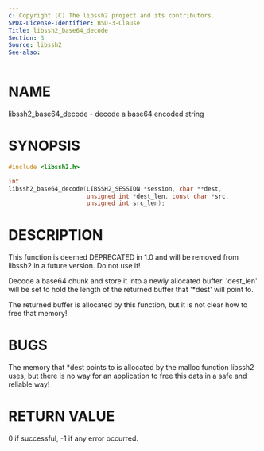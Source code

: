 ```yaml
---
c: Copyright (C) The libssh2 project and its contributors.
SPDX-License-Identifier: BSD-3-Clause
Title: libssh2_base64_decode
Section: 3
Source: libssh2
See-also:
---
```


# NAME

libssh2_base64_decode - decode a base64 encoded string

# SYNOPSIS

~~~c
#include <libssh2.h>

int
libssh2_base64_decode(LIBSSH2_SESSION *session, char **dest,
                      unsigned int *dest_len, const char *src,
                      unsigned int src_len);
~~~

# DESCRIPTION

This function is deemed DEPRECATED in 1.0 and will be removed from libssh2
in a future version. Do not use it!

Decode a base64 chunk and store it into a newly allocated buffer. 'dest_len'
will be set to hold the length of the returned buffer that '*dest' will point
to.

The returned buffer is allocated by this function, but it is not clear how to
free that memory!

# BUGS

The memory that *dest points to is allocated by the malloc function libssh2
uses, but there is no way for an application to free this data in a safe and
reliable way!

# RETURN VALUE

0 if successful, -1 if any error occurred.
